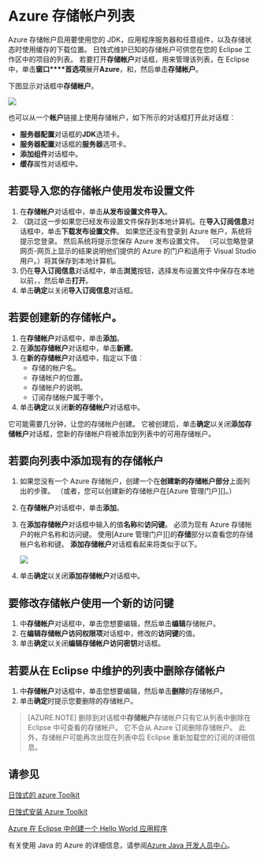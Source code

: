<properties
    pageTitle="Azure 存储帐户列表"
    description="管理您的 Eclipse 使用 Azure Toolkit 的存储帐户设置"
    services=""
    documentationCenter="java"
    authors="rmcmurray"
    manager="wpickett"
    editor=""/>

<tags
    ms.service="multiple"
    ms.workload="na"
    ms.tgt_pltfrm="multiple"
    ms.devlang="Java"
    ms.topic="article"
    ms.date="08/11/2016" 
    ms.author="robmcm"/>

<!-- Legacy MSDN URL = https://msdn.microsoft.com/library/azure/dn205108.aspx -->

# <a name="azure-storage-account-list"></a>Azure 存储帐户列表 #

Azure 存储帐户启用要使用您的 JDK，应用程序服务器和任意组件，以及存储状态时使用缓存的下载位置。 日蚀式维护已知的存储帐户可供您在您的 Eclipse 工作区中的项目的列表。 若要打开**存储帐户**对话框，用来管理该列表，在 Eclipse 中，单击**窗口****首选项**展开**Azure**，和，然后单击**存储帐户**。

下图显示对话框中**存储帐户**。

![][ic719496]

也可以从一个**帐户**链接上使用存储帐户，如下所示的对话框打开此对话框︰

* **服务器配置**对话框的**JDK**选项卡。
* **服务器配置**对话框的**服务器**选项卡。
* **添加组件**对话框中。
* **缓存**属性对话框中。

## <a name="to-import-your-storage-accounts-using-a-publish-settings-file"></a>若要导入您的存储帐户使用发布设置文件 ##

1. 在**存储帐户**对话框中，单击**从发布设置文件导入**。
2. （跳过这一步如果您已经发布设置文件保存到本地计算机。在**导入订阅信息**对话框中，单击**下载发布设置文件**。 如果您还没有登录到 Azure 帐户，系统将提示您登录。 然后系统将提示您保存 Azure 发布设置文件。 （可以忽略登录网页-网页上显示的结果说明他们提供的 Azure 的门户和适用于 Visual Studio 用户。）将其保存到本地计算机。
3. 仍在**导入订阅信息**对话框中，单击**浏览**按钮，选择发布设置文件中保存在本地以前，，然后单击**打开**。
4. 单击**确定**以关闭**导入订阅信息**对话框。

## <a name="to-create-a-new-storage-account"></a>若要创建新的存储帐户。 ##

1. 在**存储帐户**对话框中，单击**添加**。
2. 在**添加存储帐户**对话框中，单击**新建**。
3. 在**新的存储帐户**对话框中，指定以下值︰
    * 存储的帐户名。
    * 存储帐户的位置。
    * 存储帐户的说明。
    * 订阅存储帐户属于哪个。
4. 单击**确定**以关闭**新的存储帐户**对话框中。

它可能需要几分钟，让您的存储帐户创建。 它被创建后，单击**确定**以关闭**添加存储帐户**对话框，您新的存储帐户将被添加到列表中的可用存储帐户。

## <a name="to-add-an-existing-storage-account-to-the-list"></a>若要向列表中添加现有的存储帐户 ##

1. 如果您没有一个 Azure 存储帐户，创建一个在**创建新的存储帐户部分**上面列出的步骤。 （或者，您可以创建新的存储帐户在[Azure 管理门户][]。）
2. 在**存储帐户**对话框中，单击**添加**。
3. 在**添加存储帐户**对话框中输入的值**名称**和**访问键**。 必须为现有 Azure 存储帐户的帐户名称和访问键。 使用[Azure 管理门户][]的**存储**部分以查看您的存储帐户名称和键。 **添加存储帐户**对话框看起来将类似于以下。

    ![][ic719497]

4. 单击**确定**以关闭**添加存储帐户**对话框中。

## <a name="to-modify-a-storage-account-to-use-a-new-access-key"></a>要修改存储帐户使用一个新的访问键 ##

1. 中**存储帐户**对话框中，单击您想要编辑，然后单击**编辑**存储帐户。
2. 在**编辑存储帐户访问权限项**对话框中，修改的**访问键**的值。
3. 单击**确定**以关闭**编辑存储帐户访问密钥**对话框。

## <a name="to-remove-a-storage-account-from-the-list-maintained-in-eclipse"></a>若要从在 Eclipse 中维护的列表中删除存储帐户 ##

1. 中**存储帐户**对话框中，单击您想要编辑，然后单击**删除**的存储帐户。
2. 单击**确定**时提示您要删除的存储帐户。

>[AZURE.NOTE] 删除到对话框中**存储帐户**存储帐户只有它从列表中删除在 Eclipse 中可查看的存储帐户。 它不会从 Azure 订阅删除存储帐户。 此外，存储帐户可能再次出现在列表中后 Eclipse 重新加载您的订阅的详细信息。

## <a name="see-also"></a>请参见 ##

[日蚀式的 azure Toolkit][]

[日蚀式安装 Azure Toolkit][] 

[Azure 在 Eclipse 中创建一个 Hello World 应用程序][]

有关使用 Java 的 Azure 的详细信息，请参阅[Azure Java 开发人员中心][]。

<!-- URL List -->

[Azure Java 开发人员中心]: http://go.microsoft.com/fwlink/?LinkID=699547
[日蚀式的 azure Toolkit]: http://go.microsoft.com/fwlink/?LinkID=699529
[Azure 的管理门户]: http://go.microsoft.com/fwlink/?LinkID=512959
[Azure 在 Eclipse 中创建一个 Hello World 应用程序]: http://go.microsoft.com/fwlink/?LinkID=699533
[日蚀式安装 Azure Toolkit]: http://go.microsoft.com/fwlink/?LinkId=699546
[What's New in the Azure Toolkit for Eclipse]: http://go.microsoft.com/fwlink/?LinkID=699552

<!-- IMG List -->

[ic719496]: ./media/azure-toolkit-for-eclipse-azure-storage-account-list/ic719496.png
[ic719497]: ./media/azure-toolkit-for-eclipse-azure-storage-account-list/ic719497.png
